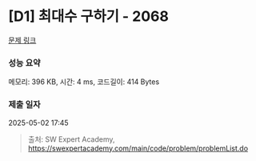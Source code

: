 # [D1] 최대수 구하기 - 2068 

[문제 링크](https://swexpertacademy.com/main/code/problem/problemDetail.do?contestProbId=AV5QQhbqA4QDFAUq) 

### 성능 요약

메모리: 396 KB, 시간: 4 ms, 코드길이: 414 Bytes

### 제출 일자

2025-05-02 17:45



> 출처: SW Expert Academy, https://swexpertacademy.com/main/code/problem/problemList.do